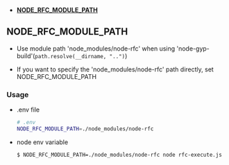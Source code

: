 - **[NODE_RFC_MODULE_PATH](#NODE_RFC_MODULE_PATH)**


## NODE_RFC_MODULE_PATH

- Use module path 'node_modules/node-rfc' when using 'node-gyp-build'(`path.resolve(__dirname, "..")`)

- If you want to specify the 'node_modules/node-rfc' path directly, set NODE_RFC_MODULE_PATH

### Usage

- .env file

  ```bash
  # .env
  NODE_RFC_MODULE_PATH=./node_modules/node-rfc
  ```

- node env variable

  ```bash
  $ NODE_RFC_MODULE_PATH=./node_modules/node-rfc node rfc-execute.js
  ```
